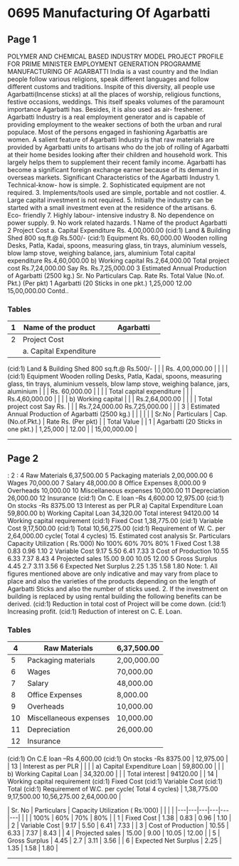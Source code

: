 # 0695 Manufacturing Of Agarbatti

## Page 1

POLYMER AND CHEMICAL BASED INDUSTRY MODEL PROJECT PROFILE FOR PRIME MINISTER EMPLOYMENT GENERATION PROGRAMME MANUFACTURING OF AGARBATTI India is a vast country and the Indian people follow various religions, speak different languages and follow different customs and traditions. Inspite of this diversity, all people use Agarbatti(Incense sticks) at all the places of worship, religious functions, festive occasions, weddings. This itself speaks volumes of the paramount importance Agarbatti has. Besides, it is also used as air- freshener. Agarbatti Industry is a real employment generator and is capable of providing employment to the weaker sections of both the urban and rural populace. Most of the persons engaged in fashioning Agarbattis are women. A salient feature of Agarbatti Industry is that raw materials are provided by Agarbatti units to artisans who do the job of rolling of Agarbatti at their home besides looking after their children and household work. This largely helps them to supplement their recent family income. Agarbatti has become a significant foreign exchange earner because of its demand in overseas markets. Significant Characteristics of the Agarbatti Industry 1. Technical-know- how is simple. 2. Sophisticated equipment are not required. 3. Implements/tools used are simple, portable and not costlier. 4. Large capital investment is not required. 5. Initially the industry can be started with a small investment even at the residence of the artisans. 6. Eco- friendly 7. Highly labour- intensive industry 8. No dependence on power supply. 9. No work related hazards. 1 Name of the product Agarbatti 2 Project Cost a. Capital Expenditure Rs. 4,00,000.00 (cid:1) Land & Building Shed 800 sq.ft.@ Rs.500/- (cid:1) Equipment Rs. 60,000.00 Wooden rolling Desks, Patla, Kadai, spoons, measuring glass, tin trays, aluminium vessels, blow lamp stove, weighing balance, jars, aluminium Total capital expenditure Rs.4,60,000.00 b) Working capital Rs.2,64,000.00 Total project cost Rs.7,24,000.00 Say Rs. Rs.7,25,000.00 3 Estimated Annual Production of Agarbatti (2500 kg.) Sr. No Particulars Cap. Rate Rs. Total Value (No.of. Pkt.) (Per pkt) 1 Agarbatti (20 Sticks in one pkt.) 1,25,000 12.00 15,00,000.00 Contd..

### Tables

| 1 | Name of the product |  |  | Agarbatti |  |
|---|---|---|---|---|---|
| 2 | Project Cost |  |  |  |  |
|  | a. Capital Expenditure
(cid:1)
Land & Building Shed 800 sq.ft.@ Rs.500/- |  |  | Rs. 4,00,000.00 |  |
|  | (cid:1)
Equipment
Wooden rolling Desks, Patla, Kadai, spoons, measuring
glass, tin trays, aluminium vessels, blow lamp stove,
weighing balance, jars, aluminium |  |  | Rs. 60,000.00 |  |
|  | Total capital expenditure |  |  | Rs.4,60,000.00 |  |
|  | b) Working capital |  |  | Rs.2,64,000.00 |  |
|  | Total project cost
Say Rs. |  |  | Rs.7,24,000.00
Rs.7,25,000.00 |  |
| 3 | Estimated Annual Production of Agarbatti
(2500 kg.) |  |  |  |  |
| Sr.No | Particulars | Cap.
(No.of.Pkt.) | Rate Rs.
(Per pkt) |  | Total Value |
| 1 | Agarbatti (20 Sticks in one pkt.) | 1,25,000 | 12.00 |  | 15,00,000.00 |

---

## Page 2

: 2 : 4 Raw Materials 6,37,500.00 5 Packaging materials 2,00,000.00 6 Wages 70,000.00 7 Salary 48,000.00 8 Office Expenses 8,000.00 9 Overheads 10,000.00 10 Miscellaneous expenses 10,000.00 11 Depreciation 26,000.00 12 Insurance (cid:1) On C. E loan –Rs 4,600.00 12,975.00 (cid:1) On stocks -Rs 8375.00 13 Interest as per PLR a) Capital Expenditure Loan 59,800.00 b) Working Capital Loan 34,320.00 Total interest 94120.00 14 Working capital requirement (cid:1) Fixed Cost 1,38,775.00 (cid:1) Variable Cost 9,17,500.00 (cid:1) Total 10,56,275.00 (cid:1) Requirement of W. C. per 2,64,000.00 cycle( Total 4 cycles) 15. Estimated cost analysis Sr. Particulars Capacity Utilization ( Rs.’000) No 100% 60% 70% 80% 1 Fixed Cost 1.38 0.83 0.96 1.10 2 Variable Cost 9.17 5.50 6.41 7.33 3 Cost of Production 10.55 6.33 7.37 8.43 4 Projected sales 15.00 9.00 10.05 12.00 5 Gross Surplus 4.45 2.7 3.11 3.56 6 Expected Net Surplus 2.25 1.35 1.58 1.80 Note: 1. All figures mentioned above are only indicative and may vary from place to place and also the varieties of the products depending on the length of Agarbatti Sticks and also the number of sticks used. 2. If the investment on building is replaced by using rental building the following benefits can be derived. (cid:1) Reduction in total cost of Project will be come down. (cid:1) Increasing profit. (cid:1) Reduction of interest on C. E. Loan.

### Tables

| 4 | Raw Materials | 6,37,500.00 |
|---|---|---|
| 5 | Packaging materials | 2,00,000.00 |
| 6 | Wages | 70,000.00 |
| 7 | Salary | 48,000.00 |
| 8 | Office Expenses | 8,000.00 |
| 9 | Overheads | 10,000.00 |
| 10 | Miscellaneous expenses | 10,000.00 |
| 11 | Depreciation | 26,000.00 |
| 12 | Insurance
(cid:1)
On C.E loan –Rs 4,600.00
(cid:1)
On stocks -Rs 8375.00 | 12,975.00 |
| 13 | Interest as per PLR |  |
|  | a) Capital Expenditure Loan | 59,800.00 |
|  | b) Working Capital Loan | 34,320.00 |
|  | Total interest | 94120.00 |
| 14 | Working capital requirement
(cid:1)
Fixed Cost
(cid:1)
Variable Cost
(cid:1)
Total
(cid:1)
Requirement of W.C. per
cycle( Total 4 cycles) | 1,38,775.00
9,17,500.00
10,56,275.00
2,64,000.00 |

| Sr.
No | Particulars | Capacity Utilization ( Rs.’000) |  |  |  |
|---|---|---|---|---|---|
|  |  | 100% | 60% | 70% | 80% |
| 1 | Fixed Cost | 1.38 | 0.83 | 0.96 | 1.10 |
| 2 | Variable Cost | 9.17 | 5.50 | 6.41 | 7.33 |
| 3 | Cost of Production | 10.55 | 6.33 | 7.37 | 8.43 |
| 4 | Projected sales | 15.00 | 9.00 | 10.05 | 12.00 |
| 5 | Gross Surplus | 4.45 | 2.7 | 3.11 | 3.56 |
| 6 | Expected Net Surplus | 2.25 | 1.35 | 1.58 | 1.80 |

---
